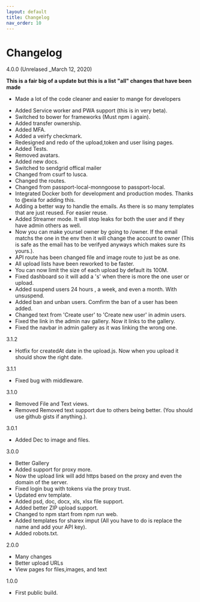 ```yaml
---
layout: default
title: Changelog
nav_order: 10
---
```


# Changelog
4.0.0 (Unrelased _March 12, 2020)

__This is a fair big of a update but this is a list "all" changes that have been made__

* Made a lot of the code cleaner and easier to mange for developers
<!-- * Added last password change IP and date. -->
<!-- * Added last activity date.-->
<!-- * Added last login date. -->
* Added Service worker and PWA support (this is in very beta).
* Switched to bower for frameworks (Must npm i again).
* Added transfer ownership.
* Added MFA.
* Added a veirfy checkmark.
* Redesigned and redo of the upload,token and user lising pages.
* Added Tests.
* Removed avatars.
* Added new docs.
* Switched to sendgrid offical mailer
* Changed from csurf to lusca.
* Changed the routes.
* Changed from passport-local-monngoose to passport-local.
* Integrated Docker both for development and production modes.  Thanks to @exia for adding this.
* Adding a better way to handle the emails.  As there is so many templates that are just reused.  For easier reuse.
* Added Streamer mode.  It will stop leaks for both the user and if they have admin others as well.
* Now you can make yoursel owner  by going to /owner.  If the email matchs the one in the env then it will change the account to owner (This is safe as the email has to be verifyed anyways which makes sure its yours.).
* API route has been changed file and image route to just be as one.
* All upload lists have been reworked to be faster.
* You can now limit the size of each upload by default its 100M.
* Fixed dashboard so it will add a 's' when there is more the one user or upload.
* Added suspend users 24 hours , a week, and even a month. With unsuspend.
* Added ban and unban users. Comfirm the ban of a user has been added.
* Changed text from 'Create user' to 'Create new user' in admin users.
* Fixed the link in the admin nav gallery.  Now it links to the gallery.
* Fixed the navbar in admin gallery as it was linking the wrong one.

3.1.2
* Hotfix for createdAt date in the upload.js. Now when  you upload it should show the right date.

3.1.1
* Fixed bug with middleware.

3.1.0
* Removed File and Text views.
* Removed Removed text support due to others being better. (You should use github gists if anything.).

3.0.1
* Added Dec to image and files.

3.0.0
* Better Gallery
* Added support for proxy more.
* Now the upload link will add https based on the proxy and even the domain of the server.
* Fixed login bug with tokens via the proxy trust.
* Updated env template.
* Added psd, doc, docx, xls, xlsx file support.
* Added better ZIP upload support.
* Changed to npm start from npm run web.
* Added templates for sharex imput (All you have to do is replace the name and add your API key).
* Added robots.txt.

2.0.0
* Many changes
* Better upload URLs
* View pages for files,images, and text

1.0.0
* First public build.
